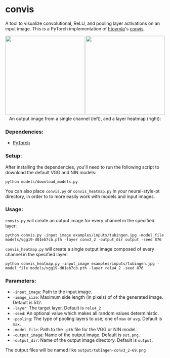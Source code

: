# convis
A tool to visualize convolutional, ReLU, and pooling layer activations on an input image. This is a PyTorch implementation of [htoyryla](https://github.com/htoyryla)'s [convis](https://github.com/htoyryla/convis).


<div align="center">
<img src="https://raw.githubusercontent.com/ProGamerGov/pytorch-convis/master/examples/output/tubingen-conv3_2-16.jpg" height="250px">
<img src="https://raw.githubusercontent.com/ProGamerGov/pytorch-convis/master/examples/output/tubingen_vgg19_relu4_2_heatmap.jpg" height="250px">
</div>
<div align="center">An output image from a single channel (left), and a layer heatmap (right):</div>

### Dependencies:

* [PyTorch](http://pytorch.org/)

### Setup: 

After installing the dependencies, you'll need to run the following script to download the default VGG and NIN models:

```
python models/download_models.py
```

You can also place `convis.py` or `convis_heatmap.py` in your neural-style-pt directory, in order to to more easily work with models and input images. 

### Usage:

`convis.py` will create an output image for every channel in the specified layer:

```
python convis.py -input_image examples/inputs/tubingen.jpg -model_file models/vgg19-d01eb7cb.pth -layer conv2_2 -output_dir output -seed 876
```

`convis_heatmap.py` will create a single output image composed of every channel in the specified layer:

```
python convis_heatmap.py -input_image examples/inputs/tubingen.jpg -model_file models/vgg19-d01eb7cb.pth -layer relu4_2 -seed 876
```
 
### Parameters:

* `-input_image`: Path to the input image.
* `-image_size`: Maximum side length (in pixels) of of the generated image. Default is 512.
* `-layer`: The target layer. Default is `relu4_2`
* `-seed`: An optional value which makes all random values deterministic. 
* `-pooling`: The type of pooling layers to use; one of `max` or `avg`. Default is `max`.
* `-model_file`: Path to the `.pth` file for the VGG or NIN model.
* `-output_image`: Name of the output image. Default is `out.png`.
* `-output_dir`: Name of the output image directory. Default is `output`.

The output files will be named like `output/tubingen-conv3_2-69.png`

